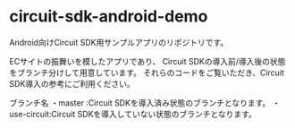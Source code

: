 circuit-sdk-android-demo
===================

Android向けCircuit SDK用サンプルアプリのリポジトリです。

ECサイトの振舞いを模したアプリであり、
Circuit SDKの導入前/導入後の状態をブランチ分けして用意しています。
それらのコードをご覧いただき、Circuit SDK導入の参考にご利用ください。

ブランチ名
・master     :Circuit SDKを導入済み状態のブランチとなります。
・use-circuit:Circuit SDKを導入していない状態のブランチとなります。
